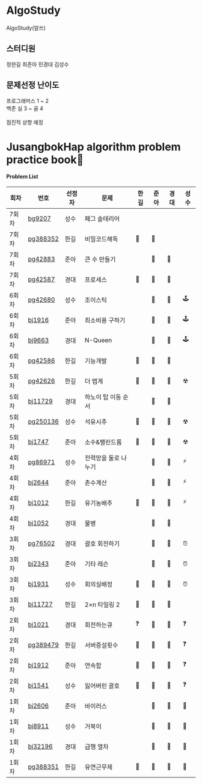 # AlgoStudy
AlgoStudy(알쓰) 

## 스터디원 
정한길 최준아 민경대 김성수

## 문제선정 난이도
프로그래머스 1 ~ 2
<br>
백준 실 3 ~ 골 4 
<br>
<br>
점진적 상향 예정

# JusangbokHap algorithm problem practice book📝



#### Problem List
|회차|번호|선정자|문제|한길|준아|경대|성수|
|---|---|---|---|---|---|---|---|
|7회차|[bg9207](https://www.acmicpc.net/problem/9207)|성수|페그 솔테리어||||
|7회차|[pg388352](https://school.programmers.co.kr/learn/courses/30/lessons/388352)|한길|비밀코드해독|👻|🐣||
|7회차|[pg42883](https://school.programmers.co.kr/learn/courses/30/lessons/42883)|준아|큰 수 만들기||🐣|🐧|
|7회차|[pg42587](https://school.programmers.co.kr/learn/courses/30/lessons/42587)|경대|프로세스|👻|🐣|🐧|
|6회차|[pg42680](https://school.programmers.co.kr/learn/courses/30/lessons/42860)|성수|조이스틱||🐣|🐧|🕹
|6회차|[bj1916](https://www.acmicpc.net/problem/1916)| 준아|최소비용 구하기||🐣|🐧|🕹
|6회차|[bj9663](https://www.acmicpc.net/problem/9663)|경대|N-Queen||🐣|🐧|🕹
|6회차|[pg42586](https://school.programmers.co.kr/learn/courses/30/lessons/42586)|한길|기능개발|👻|🐣|🐧|
|5회차|[pg42626](https://school.programmers.co.kr/learn/courses/30/lessons/42626)|한길|더 맵게|👻|🐣|🐧|☢
|5회차|[bj11729](https://www.acmicpc.net/problem/11729)|경대|하노이 탑 이동 순서||🐣|🐧|
|5회차|[pg250136](https://school.programmers.co.kr/learn/courses/30/lessons/250136)|성수|석유시추|👻|🐣|🐧|☢
|5회차|[bj1747](https://www.acmicpc.net/problem/1747)|준아|소수&팰린드롬|👻|🐣|🐧|☢
|4회차|[pg86971](https://school.programmers.co.kr/learn/courses/30/lessons/86971)|성수|전력망을 둘로 나누기||🐣|🐧|⚡ 
|4회차|[bj2644](https://www.acmicpc.net/problem/2644)|준아|촌수계산||🐣|🐧|⚡
|4회차|[bj1012](https://www.acmicpc.net/problem/1012)|한길|유기농배추|👻|🐣|🐧|⚡
|4회차|[bj1052](https://www.acmicpc.net/problem/1052)|경대|물병||🐣|🐧|
|3회차|[pg76502](https://school.programmers.co.kr/learn/courses/30/lessons/76502)|경대|괄호 회전하기||🐣|🐧|⏰
|3회차|[bj2343](https://www.acmicpc.net/problem/2343)|준아|기타 레슨||🐣|🐧|⏰
|3회차|[bj1931](https://www.acmicpc.net/problem/1931)|성수|회의실배정|👻|🐣|🐧|⏰
|3회차|[bj11727](https://www.acmicpc.net/problem/11727)|한길|2×n 타일링 2|👻|🐣|🐧|
|2회차|[bj1021](https://www.acmicpc.net/problem/1021)|경대|회전하는큐|❓|🐣|🐧|❓
|2회차|[pg389479](https://school.programmers.co.kr/learn/courses/30/lessons/389479)|한길|서버증설횟수|👻|🐣|🐧|❓
|2회차|[bj1912](https://www.acmicpc.net/problem/1912)|준아|연속합|👻|🐣|🐧|❓
|2회차|[bj1541](https://www.acmicpc.net/problem/1541)|성수|잃어버린 괄호|👻|🐣|🐧|❓  
|1회차|[bj2606](https://www.acmicpc.net/problem/2606)|준아|바이러스||🐣|🐧| 🐢
|1회차|[bj8911](https://www.acmicpc.net/problem/8911)|성수|거북이||🐣|🐧| 🐢
|1회차|[bj32196](https://www.acmicpc.net/problem/32196)|경대|급행 열차||🐣|🐧| 🐢
|1회차|[pg388351](https://school.programmers.co.kr/learn/courses/30/lessons/388351)|한길|유연근무제|👻|🐣|🐧|🐢
